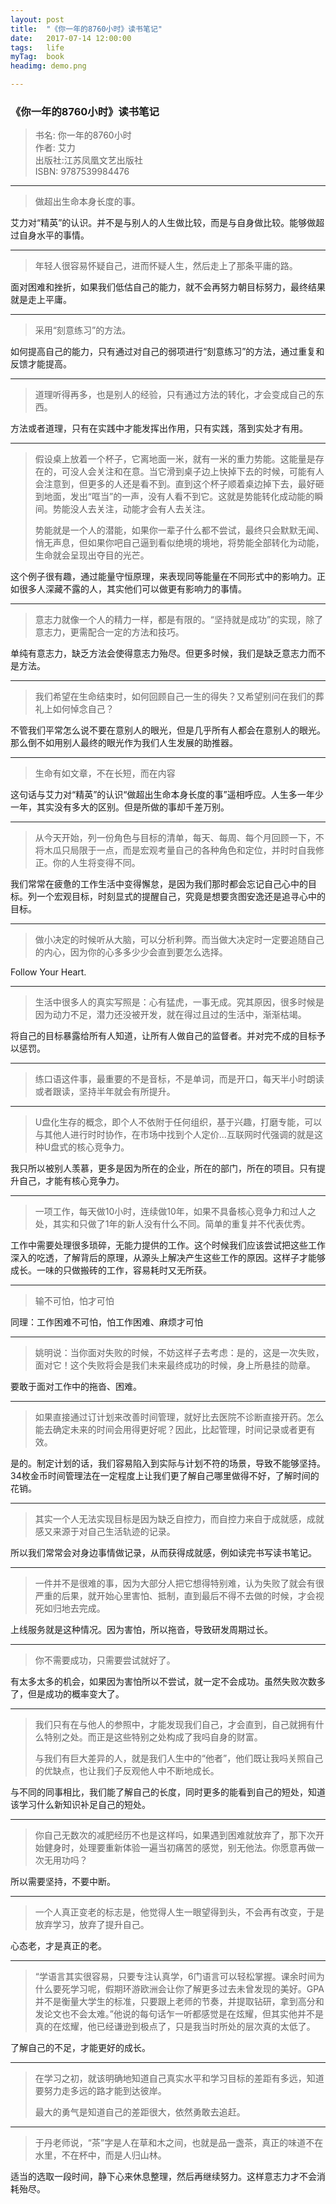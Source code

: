 ```yaml
---
layout: post
title:  "《你一年的8760小时》读书笔记"
date:   2017-07-14 12:00:00
tags:   life
myTag:  book
headimg: demo.png

---
```


### 《你一年的8760小时》读书笔记

> 书名: 你一年的8760小时  
> 作者: 艾力  
> 出版社:江苏凤凰文艺出版社  
> ISBN: 9787539984476  

---

> 做超出生命本身长度的事。

艾力对“精英”的认识。并不是与别人的人生做比较，而是与自身做比较。能够做超过自身水平的事情。

---

> 年轻人很容易怀疑自己，进而怀疑人生，然后走上了那条平庸的路。

面对困难和挫折，如果我们低估自己的能力，就不会再努力朝目标努力，最终结果就是走上平庸。

---

> 采用“刻意练习”的方法。

如何提高自己的能力，只有通过对自己的弱项进行“刻意练习”的方法，通过重复和反馈才能提高。

---

> 道理听得再多，也是别人的经验，只有通过方法的转化，才会变成自己的东西。

方法或者道理，只有在实践中才能发挥出作用，只有实践，落到实处才有用。

---

> 假设桌上放着一个杯子，它离地面一米，就有一米的重力势能。这能量是存在的，可没人会关注和在意。当它滑到桌子边上快掉下去的时候，可能有人会注意到，但更多的人还是看不到。直到这个杯子顺着桌边掉下去，最好砸到地面，发出“哐当”的一声，没有人看不到它。这就是势能转化成动能的瞬间。势能没人去关注，动能才会有人去关注。
>
> 势能就是一个人的潜能，如果你一辈子什么都不尝试，最终只会默默无闻、悄无声息，但如果你吧自己逼到看似绝境的境地，将势能全部转化为动能，生命就会呈现出夺目的光芒。

这个例子很有趣，通过能量守恒原理，来表现同等能量在不同形式中的影响力。正如很多人深藏不露的人，其实他们可以做更有影响力的事情。

---

> 意志力就像一个人的精力一样，都是有限的。“坚持就是成功”的实现，除了意志力，更需配合一定的方法和技巧。

单纯有意志力，缺乏方法会使得意志力殆尽。但更多时候，我们是缺乏意志力而不是方法。

---

> 我们希望在生命结束时，如何回顾自己一生的得失？又希望别问在我们的葬礼上如何悼念自己？

不管我们平常怎么说不要在意别人的眼光，但是几乎所有人都会在意别人的眼光。那么倒不如用别人最终的眼光作为我们人生发展的助推器。

---

> 生命有如文章，不在长短，而在内容

这句话与艾力对“精英”的认识“做超出生命本身长度的事”遥相呼应。人生多一年少一年，其实没有多大的区别。但是所做的事却千差万别。

---

> 从今天开始，列一份角色与目标的清单，每天、每周、每个月回顾一下，不将木瓜只局限于一点，而是宏观考量自己的各种角色和定位，并时时自我修正。你的人生将变得不同。

我们常常在疲惫的工作生活中变得懈怠，是因为我们那时都会忘记自己心中的目标。列一个宏观目标，时刻显式的提醒自己，究竟是想要贪图安逸还是追寻心中的目标。

---

> 做小决定的时候听从大脑，可以分析利弊。而当做大决定时一定要追随自己的内心，因为你的心多多少少会直到要怎么选择。

Follow Your Heart.

---

> 生活中很多人的真实写照是：心有猛虎，一事无成。究其原因，很多时候是因为动力不足，潜力还没被开发，就在得过且过的生活中，渐渐枯竭。

将自己的目标暴露给所有人知道，让所有人做自己的监督者。并对完不成的目标予以惩罚。

---

> 练口语这件事，最重要的不是音标，不是单词，而是开口，每天半小时朗读或者跟读，坚持半年就会有所提升。

---

> U盘化生存的概念，即个人不依附于任何组织，基于兴趣，打磨专能，可以与其他人进行时时协作，在市场中找到个人定价...互联网时代强调的就是这种U盘式的核心竞争力。

我只所以被别人羡慕，更多是因为所在的企业，所在的部门，所在的项目。只有提升自己，才能有核心竞争力。

---

> 一项工作，每天做10小时，连续做10年，如果不具备核心竞争力和过人之处，其实和只做了1年的新人没有什么不同。简单的重复并不代表优秀。

工作中需要处理很多琐碎，无能力提供的工作。这个时候我们应该尝试把这些工作深入的吃透，了解背后的原理，从源头上解决产生这些工作的原因。这样子才能够成长。一味的只做搬砖的工作，容易耗时又无所获。

---

> 输不可怕，怕才可怕

同理：工作困难不可怕，怕工作困难、麻烦才可怕

---

> 姚明说：当你面对失败的时候，不妨这样子去考虑：是的，这是一次失败，面对它！这个失败将会是我们未来最终成功的时候，身上所悬挂的勋章。

要敢于面对工作中的拖沓、困难。

---

> 如果直接通过订计划来改善时间管理，就好比去医院不诊断直接开药。怎么能去确定未来的时间会用得更好呢？因此，比起管理，时间记录或者更有效。

是的。制定计划的话，我们容易陷入到实际与计划不符的场景，导致不能够坚持。34枚金币时间管理法在一定程度上让我们更了解自己哪里做得不好，了解时间的花销。

---

> 其实一个人无法实现目标是因为缺乏自控力，而自控力来自于成就感，成就感又来源于对自己生活轨迹的记录。

所以我们常常会对身边事情做记录，从而获得成就感，例如读完书写读书笔记。

---

> 一件并不是很难的事，因为大部分人把它想得特别难，认为失败了就会有很严重的后果，就开始心里害怕、抵制，直到最后不得不去做的时候，才会视死如归地去完成。

上线服务就是这种情况。因为害怕，所以拖沓，导致研发周期过长。

---

> 你不需要成功，只需要尝试就好了。

有太多太多的机会，如果因为害怕所以不尝试，就一定不会成功。虽然失败次数多了，但是成功的概率变大了。

---

> 我们只有在与他人的参照中，才能发现我们自己，才会直到，自己就拥有什么特别之处。而正是这些特别之处构成了我吗自身的财富。
>
> 与我们有巨大差异的人，就是我们人生中的“他者”，他们既让我吗关照自己的优缺点，也让我们子反观他人中不断地成长。

与不同的同事相比，我们能了解自己的长度，同时更多的能看到自己的短处，知道该学习什么新知识补足自己的短处。

---

> 你自己无数次的减肥经历不也是这样吗，如果遇到困难就放弃了，那下次开始健身时，处理要重新体验一遍当初痛苦的感觉，别无他法。你愿意再做一次无用功吗？

所以需要坚持，不要中断。

---

> 一个人真正变老的标志是，他觉得人生一眼望得到头，不会再有改变，于是放弃学习，放弃了提升自己。

心态老，才是真正的老。

---

> “学语言其实很容易，只要专注认真学，6门语言可以轻松掌握。课余时间为什么要死学习呢，假期环游欧洲会让你了解更多过去未曾发现的美好。GPA并不是衡量大学生的标准，只要跟上老师的节奏，并提取钻研，拿到高分和发论文也不会太难。”他说的每句话乍一听都感觉是在炫耀，但其实他并不是真的在炫耀，他已经谦逊到极点了，只是我当时所处的层次真的太低了。

了解自己的不足，才能更好的成长。

---

> 在学习之初，就该明确地知道自己真实水平和学习目标的差距有多远，知道要努力走多远的路才能到达彼岸。
>
> 最大的勇气是知道自己的差距很大，依然勇敢去追赶。

---

> 于丹老师说，“茶”字是人在草和木之间，也就是品一盏茶，真正的味道不在水里，不在杯中，而是人归山林。

适当的选取一段时间，静下心来休息整理，然后再继续努力。这样意志力才不会消耗殆尽。




